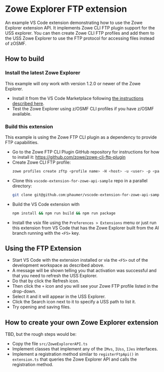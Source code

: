 # Zowe Explorer FTP extension

An example VS Code extension demonstrating how to use the Zowe Explorer extension API. It implements Zowe CLI FTP plugin support for the USS explorer. You can then create Zowe CLI FTP profiles and add them to the USS Zowe Explorer to use the FTP protocol for accessing files instead of zOSMF.

## How to build

### Install the latest Zowe Explorer

This example will ony work with version 1.2.0 or newer of the Zowe Explorer.

- Install it from the VS Code Marketplace following [the instructions described here](https://marketplace.visualstudio.com/items?itemName=Zowe.vscode-extension-for-zowe).
- Test the Zowe Explorer using z/OSMF CLI profiles if you have z/OSMF available.

### Build this extension

This example is using the Zowe FTP CLI plugin as a dependency to provide FTP capabilities.

- Go to the Zowe FTP CLI Plugin GitHub repository for instructions for how to install it: <https://github.com/zowe/zowe-cli-ftp-plugin>
- Create Zowe CLI FTP profile:
  ```bash
  zowe profiles create zftp <profile name> -H <host> -u <user> -p <password> -P <port>
  ```
- Clone this `vscode-extension-for-zowe-api-sample` repo in a parallel directory:
  ```bash
  git clone git@github.com:phaumer/vscode-extension-for-zowe-api-sample.git
  ```
- Build the VS Code extension with
  ```bash
  npm install && npm run build && npm run package
  ```
- Install the vsix file using the `Preferences > Extensions` menu or just run this extension from VS Code that has the Zowe Explorer built from the AI branch running with the `<F5>` key.

## Using the FTP Extension

- Start VS Code with the extension installed or via the `<F5>` out of the development workspace as described above.
- A message will be shown telling you that activation was successful and that you need to refresh the USS Explorer.
- Do that by click the Refresh icon.
- Then click the `+` icon and you will see your Zowe FTP profile listed in the drop-down.
- Select it and it will appear in the USS Explorer.
- Click the Search icon next to it to specify a USS path to list it.
- Try opening and saving files.

## How to create your own Zowe Explorer extension

TBD, but the rough steps would be:

- Copy the file `src/ZoweExplorerAPI.ts`
- Implement classes that implement any of the `IMvs`, `IUss`, `IJes` interfaces.
- Implement a registration method similar to `registerFtpApi()` in `extension.ts` that queries the Zowe Explorer API and calls the registration method.
